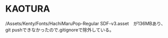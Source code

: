# KAOTURA
/Assets/Kenty/Fonts/HachiMaruPop-Regular SDF-v3.asset　が136MBあり、git pushできなかったので.gitignoreで除外している。
